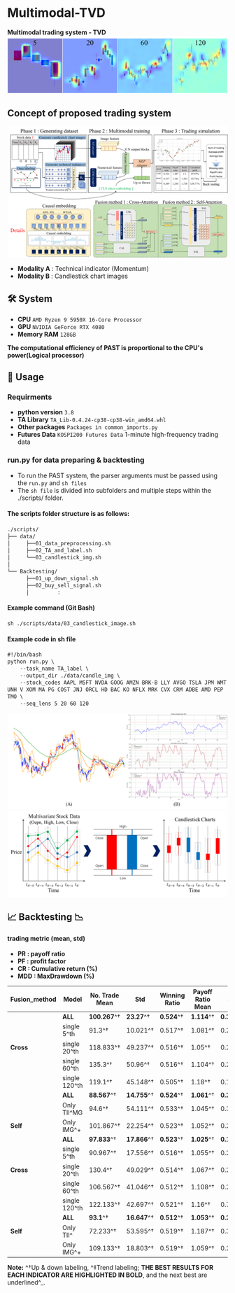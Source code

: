 # Multimodal-TVD

**Multimodal trading system - TVD**
![Cum full](./assets/Fig15.png)

## Concept of proposed trading system
![Concept Diagram](./assets/Fig4.png)

- **Modality A** : Technical indicator (Momentum)
- **Modality B** : Candlestick chart images 

## 🛠 System
- **CPU** `AMD Ryzen 9 5950X 16-Core Processor`
- **GPU** `NVIDIA GeForce RTX 4080`
- **Memory RAM** `128GB`

**The computational efficiency of PAST is proportional to the CPU's power(Logical processor)**

## 📑 Usage
### Requirments
- **python version** `3.8`
- **TA Library** `TA_Lib-0.4.24-cp38-cp38-win_amd64.whl`
- **Other packages** `Packages in common_imports.py`
- **Futures Data** `KOSPI200 Futures Data` 1-minute high-frequency trading data

### run.py for data preparing & backtesting
- To run the PAST system, the parser arguments must be passed using the `run.py` and `sh files`
- The `sh file` is divided into subfolders and multiple steps within the ./scripts/ folder.

#### The scripts folder structure is as follows:
```
./scripts/
├── data/
│     ├──01_data_preprocessing.sh
│     ├──02_TA_and_label.sh
│     └──03_candlestick_img.sh
│
└── Backtesting/
      ├──01_up_down_signal.sh
      ├──02_buy_sell_signal.sh
      │         :
```

#### Example command (Git Bash)
```
sh ./scripts/data/03_candlestick_image.sh
```
#### Example code in sh file
```
#!/bin/bash
python run.py \
    --task_name TA_label \
    --output_dir ./data/candle_img \
    --stock_codes AAPL MSFT NVDA GOOG AMZN BRK-B LLY AVGO TSLA JPM WMT UNH V XOM MA PG COST JNJ ORCL HD BAC KO NFLX MRK CVX CRM ADBE AMD PEP TMO \
    --seq_lens 5 20 60 120
```

![Img sample](./assets/Fig1.png)
![Img sample](./assets/Fig3.png)

## 📈 Backtesting 📉
#### trading metric (mean, std)
- **PR : payoff ratio**
- **PF : profit factor**
- **CR : Cumulative return (%)**
- **MDD : MaxDrawdown (%)**

| **Fusion_method** | **Model**       | **No. Trade Mean** | **Std** | **Winning Ratio** | **Payoff Ratio Mean** | **Std** | **Profit Factor Mean** | **Std** | **CR (%)** | 
|-------------------|-----------------|--------------------|---------|-------------------|-----------------------|---------|------------------------|---------|------------|
|                   | **ALL**         | **100.267**^†      | **23.27**^† | **0.524**^†       | **1.114**^†           | **0.305**^† | **1.25**^†            | **0.427**^† | **30.546**^† |
|                   | single 5^th     | 91.3^†             | 10.021^†    | 0.517^†           | 1.081^†               | 0.279^†     | 1.168^†               | 0.345^†     | 22.724^†     |
| **Cross**         | single 20^th    | 118.833^†          | 49.237^†    | 0.516^†           | 1.05^†                | 0.279^†     | 1.133^†               | 0.328^†     | 16.991^†     |
|                   | single 60^th    | 135.3^†            | 50.96^†     | 0.516^†           | 1.104^†               | 0.294^†     | 1.196^†               | 0.399^†     | 17.217^†     |
|                   | single 120^th   | 119.1^†            | 45.148^†    | 0.505^†           | 1.18^†                | 0.151^†     | 1.256^†               | 0.893^†     | 14.102^†     |
|                   | **ALL**         | **88.567**^†       | **14.755**^† | **0.524**^†      | **1.061**^†           | **0.225**^† | **1.186**^†           | **0.326**^† | **22.481**^† |
|                   | Only TII^MG     | 94.6^†             | 54.111^†    | 0.533^†           | 1.045^†               | 0.341^†     | 1.176^†               | 0.337^†     | 16.384^†     |
| **Self**          | Only IMG^+      | 101.867^†          | 22.254^†    | 0.523^†           | 1.052^†               | 0.221^†     | 1.178^†               | 0.376^†     | 22.295^†     |
|                   | **ALL**         | **97.833**^†       | **17.866**^† | **0.523**^†      | **1.025**^†           | **0.185**^† | **1.143**^†           | **0.208**^† | **22.247**^† |
|                   | single 5^th     | 90.967^†           | 17.556^†    | 0.516^†           | 1.055^†               | 0.291^†     | 1.122^†               | 0.271^†     | 17.176^†     |
| **Cross**         | single 20^th    | 130.4^†            | 49.029^†    | 0.514^†           | 1.067^†               | 0.219^†     | 1.136^†               | 0.262^†     | 19.236^†     |
|                   | single 60^th    | 106.567^†          | 41.046^†    | 0.512^†           | 1.108^†               | 0.239^†     | 1.186^†               | 0.431^†     | 18.812^†     |
|                   | single 120^th   | 122.133^†          | 42.697^†    | 0.521^†           | 1.16^†                | 0.787^†     | 1.607^†               | 2.884^†     | 19.123^†     |
|                   | **ALL**         | **93.1**^†         | **16.647**^† | **0.512**^†      | **1.053**^†           | **0.238**^† | **1.129**^†           | **0.298**^† | **18.902**^† |
| **Self**          | Only TII^       | 72.233^†           | 53.595^†    | 0.519^†           | 1.187^†               | 0.384^†     | 1.298^†               | 0.464^†     | 27.054^†     |
|                   | Only IMG^+      | 109.133^†          | 18.803^†    | 0.519^†           | 1.059^†               | 0.204^†     | 1.111^†               | 0.254^†     | 15.93^†      |

**Note:** ^†Up & down labeling, ^‡Trend labeling; 
**THE BEST RESULTS FOR EACH INDICATOR ARE HIGHLIGHTED IN BOLD**, and the next best are underlined^_.